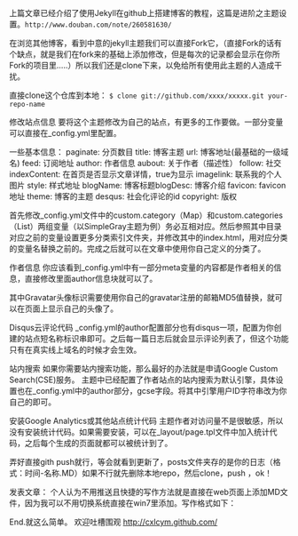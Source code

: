 


上篇文章已经介绍了使用Jekyll在github上搭建博客的教程，这篇是进阶之主题设置。`http://www.douban.com/note/260581630/`

在浏览其他博客，看到中意的jekyll主题我们可以直接Fork它，（直接Fork的话有个缺点，就是我们在fork来的基础上添加修改，但是每次的记录都会显示在你所Fork的项目里…..）所以我们还是clone下来，以免给所有使用此主题的人造成干扰。

直接clone这个仓库到本地：
`$ clone git://github.com/xxxx/xxxxx.git your-repo-name`

修改站点信息
要将这个主题修改为自己的站点，有更多的工作要做。一部分变量可以直接在_config.yml里配置。

一些基本信息：
paginate: 分页数目
title: 博客主题
url: 博客地址(最基础的一级域名)
feed: 订阅地址
author: 作者信息
aubout: 关于作者（描述性）
follow: 社交
indexContent: 在首页是否显示文章详情，true为显示
imagelink: 联系我的个人图片
style: 样式地址
blogName: 博客标题blogDesc: 博客介绍
favicon: favicon地址
theme: 博客的主题
desqus: 社会化评论的id
copyright: 版权



首先修改_config.yml文件中的custom.category（Map）和custom.categories（List）两组变量（以SimpleGray主题为例）务必互相对应。然后参照其中目录对应之前的变量设置更多分类索引文件夹，并修改其中的index.html，用对应分类的变量名替换之前的。完成之后就可以在文章中使用你自己定义的分类了。

作者信息
你应该看到_config.yml中有一部分meta变量的内容都是作者相关的信息，直接修改里面author信息块就可以了。

其中Gravatar头像标识需要使用你自己的gravatar注册的邮箱MD5值替换，就可以在页面上显示自己的头像了。

Disqus云评论代码
_config.yml的author配置部分也有disqus一项，配置为你创建的站点短名称标识串即可。之后每一篇日志后就会显示评论列表了，但这个功能只有在真实线上域名的时候才会生效。

站内搜索
如果你需要站内搜索功能，那么最好的办法就是申请Google Custom Search(CSE)服务。
主题中已经配置了作者站点的站内搜索为默认引擎，具体设置也在_config.yml中的author部分，gcse字段。将其中引擎用户ID字符串改为你自己的即可。

安装Google Analytics或其他站点统计代码
主题作者对访问量不是很敏感，所以没有安装统计代码。如果需要安装，可以在_layout/page.tpl文件中加入统计代码，之后每个生成的页面就都可以被统计到了。

弄好直接gith push就行，等会就看到更新了，posts文件夹存的是你的日志（格式：时间-名称.MD）如果不行就先删除本地repo，然后clone，push ，ok！

发表文章：
个人认为不用推送且快捷的写作方法就是直接在web页面上添加MD文件，因为我可以不用切换系统直接在win7里添加。写作格式如下：



End.就这么简单。
欢迎吐槽围观   http://cxlcym.github.com/

